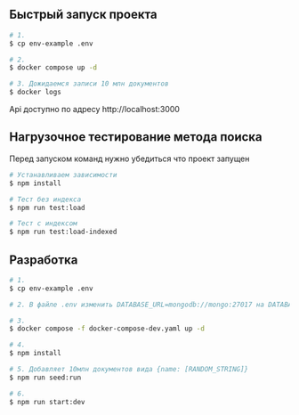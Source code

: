 ## Быстрый запуск проекта

```bash
# 1.
$ cp env-example .env

# 2.
$ docker compose up -d

# 3. Дожидаемся записи 10 млн документов
$ docker logs
```
Api доступно по адресу http://localhost:3000

## Нагрузочное тестирование метода поиска

Перед запуском команд нужно убедиться что проект запущен

```bash
# Устанавливаем зависимости
$ npm install

# Тест без индекса
$ npm run test:load

# Тест с индексом
$ npm run test:load-indexed

```
## Разработка

```bash
# 1.
$ cp env-example .env

# 2. В файле .env изменить DATABASE_URL=mongodb://mongo:27017 на DATABASE_URL=mongodb://localhost:27017

# 3.
$ docker compose -f docker-compose-dev.yaml up -d

# 4.
$ npm install

# 5. Добавляет 10млн документов вида {name: [RANDOM_STRING]}
$ npm run seed:run

# 6.
$ npm run start:dev
```